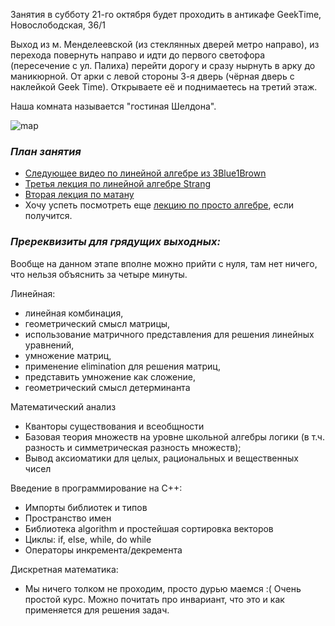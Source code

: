 Занятия в субботу 21-го октября будет проходить в антикафе GeekTime, Новослободская, 36/1 

Выход из м. Менделеевской (из стеклянных дверей метро направо), из перехода повернуть направо и идти до первого светофора (пересечение с ул. Палиха) перейти дорогу и сразу нырнуть в арку до маникюрной. От арки с левой стороны 3-я дверь (чёрная дверь с наклейкой Geek Time). Открываете её и поднимаетесь на третий этаж.

Наша комната называется "гостиная Шелдона".

![map](https://pp.userapi.com/c622517/v622517522/4ccf2/HijHNyPsegI.jpg)

### *План занятия*

- [Следующее видео по линейной алгебре из 3Blue1Brown](https://www.youtube.com/watch?v=uQhTuRlWMxw&list=PLZHQObOWTQDPD3MizzM2xVFitgF8hE_ab&index=8)
- [Третья лекция по линейной алгебре Strang](https://www.youtube.com/watch?v=FX4C-JpTFgY)
- [Вторая лекция по матану](https://www.lektorium.tv/lecture/30988)
- Хочу успеть посмотреть еще [лекцию по просто алгебре](https://www.lektorium.tv/lecture/28711), если получится.

### *Пререквизиты для грядущих выходных:*

Вообще на данном этапе вполне можно прийти с нуля, там нет ничего, что нельзя объяснить за четыре минуты.

Линейная: 
- линейная комбинация,
- геометрический смысл матрицы, 
- использование матричного представления для решения линейных уравнений, 
- умножение матриц, 
- применение elimination для решения матриц, 
- представить умножение как сложение, 
- геометрический смысл детерминанта

Математический анализ
- Кванторы существования и всеобщности 
- Базовая теория множеств на уровне школьной алгебры логики (в т.ч. разность и симметрическая разность множеств); 
- Вывод аксиоматики для целых, рациональных и вещественных чисел

Введение в программирование на С++:
- Импорты библиотек и типов
- Пространство имен
- Библиотека algorithm и простейшая сортировка векторов
- Циклы: if, else, while, do while
- Операторы инкремента/декремента

Дискретная математика:
- Мы ничего толком не проходим, просто дурью маемся :( Очень простой курс. Можно почитать про инвариант, что это и как применяется для решения задач.
